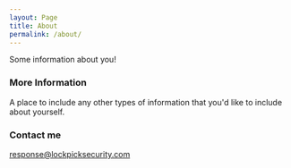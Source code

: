 ```yaml
---
layout: Page
title: About
permalink: /about/
---
```


Some information about you!

### More Information

A place to include any other types of information that you'd like to include about yourself.

### Contact me

[response@lockpicksecurity.com](mailto:response@lockpicksecurity.com)
